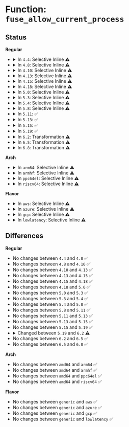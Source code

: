 # Function: <code>fuse_allow_current_process</code>

## Status
<b>Regular</b>
<ul>
<li>
<details>
<summary>In <code>4.4</code>: Selective Inline ⚠️</summary>

```c
int fuse_allow_current_process(struct fuse_conn *fc);
```

**Collision:** Unique Global

**Inline:** Selective

**Transformation:** False

**Instances:**

```
In fs/fuse/dir.c (ffffffff81314230)
Location: fs/fuse/dir.c:1013
Inline: True
Direct callers:
  - fs/fuse/dir.c:fuse_listxattr
  - fs/fuse/dir.c:fuse_getattr
  - fs/fuse/dir.c:fuse_permission
  - fs/fuse/dir.c:fuse_setattr
  - fs/fuse/file.c:fuse_ioctl_common
  - fs/fuse/inode.c:fuse_statfs
```
**Symbols:**

```
ffffffff81314230-ffffffff8131428c: fuse_allow_current_process (STB_GLOBAL)
```
</details>
</li>
<li>
<details>
<summary>In <code>4.8</code>: Selective Inline ⚠️</summary>

```c
int fuse_allow_current_process(struct fuse_conn *fc);
```

**Collision:** Unique Global

**Inline:** Selective

**Transformation:** False

**Instances:**

```
In fs/fuse/dir.c (ffffffff81348890)
Location: fs/fuse/dir.c:1018
Inline: True
Direct callers:
  - fs/fuse/dir.c:fuse_listxattr
  - fs/fuse/dir.c:fuse_getattr
  - fs/fuse/dir.c:fuse_setattr
  - fs/fuse/dir.c:fuse_permission
  - fs/fuse/file.c:fuse_ioctl_common
  - fs/fuse/inode.c:fuse_statfs
```
**Symbols:**

```
ffffffff81348890-ffffffff813488e8: fuse_allow_current_process (STB_GLOBAL)
```
</details>
</li>
<li>
<details>
<summary>In <code>4.10</code>: Selective Inline ⚠️</summary>

```c
int fuse_allow_current_process(struct fuse_conn *fc);
```

**Collision:** Unique Global

**Inline:** Selective

**Transformation:** False

**Instances:**

```
In fs/fuse/dir.c (ffffffff8135e230)
Location: fs/fuse/dir.c:1032
Inline: True
Direct callers:
  - fs/fuse/dir.c:fuse_getattr
  - fs/fuse/dir.c:fuse_setattr
  - fs/fuse/dir.c:fuse_permission
  - fs/fuse/file.c:fuse_ioctl_common
  - fs/fuse/inode.c:fuse_statfs
  - fs/fuse/xattr.c:fuse_listxattr
```
**Symbols:**

```
ffffffff8135e230-ffffffff8135e28b: fuse_allow_current_process (STB_GLOBAL)
```
</details>
</li>
<li>
<details>
<summary>In <code>4.13</code>: Selective Inline ⚠️</summary>

```c
int fuse_allow_current_process(struct fuse_conn *fc);
```

**Collision:** Unique Global

**Inline:** Selective

**Transformation:** False

**Instances:**

```
In fs/fuse/dir.c (ffffffff81372d20)
Location: fs/fuse/dir.c:1032
Inline: True
Direct callers:
  - fs/fuse/dir.c:fuse_getattr
  - fs/fuse/dir.c:fuse_setattr
  - fs/fuse/dir.c:fuse_permission
  - fs/fuse/file.c:fuse_ioctl_common
  - fs/fuse/inode.c:fuse_statfs
  - fs/fuse/xattr.c:fuse_listxattr
```
**Symbols:**

```
ffffffff81372d20-ffffffff81372d7c: fuse_allow_current_process (STB_GLOBAL)
```
</details>
</li>
<li>
<details>
<summary>In <code>4.15</code>: Selective Inline ⚠️</summary>

```c
int fuse_allow_current_process(struct fuse_conn *fc);
```

**Collision:** Unique Global

**Inline:** Selective

**Transformation:** False

**Instances:**

```
In fs/fuse/dir.c (ffffffff813979e0)
Location: fs/fuse/dir.c:1028
Inline: True
Direct callers:
  - fs/fuse/dir.c:fuse_getattr
  - fs/fuse/dir.c:fuse_setattr
  - fs/fuse/dir.c:fuse_permission
  - fs/fuse/file.c:fuse_ioctl_common
  - fs/fuse/inode.c:fuse_statfs
  - fs/fuse/xattr.c:fuse_listxattr
```
**Symbols:**

```
ffffffff813979e0-ffffffff81397a3d: fuse_allow_current_process (STB_GLOBAL)
```
</details>
</li>
<li>
<details>
<summary>In <code>4.18</code>: Selective Inline ⚠️</summary>

```c
int fuse_allow_current_process(struct fuse_conn *fc);
```

**Collision:** Unique Global

**Inline:** Selective

**Transformation:** False

**Instances:**

```
In fs/fuse/dir.c (ffffffff813c6c40)
Location: fs/fuse/dir.c:1037
Inline: True
Direct callers:
  - fs/fuse/dir.c:fuse_getattr
  - fs/fuse/dir.c:fuse_setattr
  - fs/fuse/dir.c:fuse_permission
  - fs/fuse/file.c:fuse_ioctl_common
  - fs/fuse/inode.c:fuse_statfs
  - fs/fuse/xattr.c:fuse_listxattr
```
**Symbols:**

```
ffffffff813c6c40-ffffffff813c6c9d: fuse_allow_current_process (STB_GLOBAL)
```
</details>
</li>
<li>
<details>
<summary>In <code>5.0</code>: Selective Inline ⚠️</summary>

```c
int fuse_allow_current_process(struct fuse_conn *fc);
```

**Collision:** Unique Global

**Inline:** Selective

**Transformation:** False

**Instances:**

```
In fs/fuse/dir.c (ffffffff813dfe10)
Location: fs/fuse/dir.c:1039
Inline: True
Direct callers:
  - fs/fuse/dir.c:fuse_getattr
  - fs/fuse/dir.c:fuse_setattr
  - fs/fuse/dir.c:fuse_permission
  - fs/fuse/file.c:fuse_ioctl_common
  - fs/fuse/inode.c:fuse_statfs
  - fs/fuse/xattr.c:fuse_listxattr
```
**Symbols:**

```
ffffffff813dfe10-ffffffff813dfe6d: fuse_allow_current_process (STB_GLOBAL)
```
</details>
</li>
<li>
<details>
<summary>In <code>5.3</code>: Selective Inline ⚠️</summary>

```c
int fuse_allow_current_process(struct fuse_conn *fc);
```

**Collision:** Unique Global

**Inline:** Selective

**Transformation:** False

**Instances:**

```
In fs/fuse/dir.c (ffffffff8140ba10)
Location: fs/fuse/dir.c:1026
Inline: True
Direct callers:
  - fs/fuse/dir.c:fuse_getattr
  - fs/fuse/dir.c:fuse_setattr
  - fs/fuse/dir.c:fuse_permission
  - fs/fuse/file.c:fuse_ioctl_common
  - fs/fuse/inode.c:fuse_statfs
  - fs/fuse/xattr.c:fuse_listxattr
```
**Symbols:**

```
ffffffff8140ba10-ffffffff8140ba6b: fuse_allow_current_process (STB_GLOBAL)
```
</details>
</li>
<li>
<details>
<summary>In <code>5.4</code>: Selective Inline ⚠️</summary>

```c
int fuse_allow_current_process(struct fuse_conn *fc);
```

**Collision:** Unique Global

**Inline:** Selective

**Transformation:** False

**Instances:**

```
In fs/fuse/dir.c (ffffffff814254c0)
Location: fs/fuse/dir.c:1084
Inline: True
Direct callers:
  - fs/fuse/dir.c:fuse_getattr
  - fs/fuse/dir.c:fuse_setattr
  - fs/fuse/dir.c:fuse_permission
  - fs/fuse/file.c:fuse_ioctl_common
  - fs/fuse/inode.c:fuse_statfs
  - fs/fuse/xattr.c:fuse_listxattr
```
**Symbols:**

```
ffffffff814254c0-ffffffff8142551b: fuse_allow_current_process (STB_GLOBAL)
```
</details>
</li>
<li>
<details>
<summary>In <code>5.8</code>: Selective Inline ⚠️</summary>

```c
int fuse_allow_current_process(struct fuse_conn *fc);
```

**Collision:** Unique Global

**Inline:** Selective

**Transformation:** False

**Instances:**

```
In fs/fuse/dir.c (ffffffff814737af)
Location: fs/fuse/dir.c:1084
Inline: True
Inline callers:
  - fs/fuse/dir.c:fuse_getattr
Direct callers:
  - fs/fuse/dir.c:fuse_setattr
  - fs/fuse/dir.c:fuse_permission
  - fs/fuse/file.c:fuse_file_compat_ioctl
  - fs/fuse/file.c:fuse_file_ioctl
  - fs/fuse/inode.c:fuse_statfs
  - fs/fuse/xattr.c:fuse_listxattr
```
**Symbols:**

```
ffffffff81474bf0-ffffffff81474c4b: fuse_allow_current_process (STB_GLOBAL)
```
</details>
</li>
<li>
<details>
<summary>In <code>5.11</code>: ✅</summary>

```c
int fuse_allow_current_process(struct fuse_conn *fc);
```

**Collision:** Unique Global

**Inline:** No

**Transformation:** False

**Instances:**

```
In fs/fuse/dir.c (ffffffff8148f5c0)
Location: fs/fuse/dir.c:1184
Inline: False
Direct callers:
  - fs/fuse/dir.c:fuse_getattr
  - fs/fuse/dir.c:fuse_setattr
  - fs/fuse/dir.c:fuse_permission
  - fs/fuse/file.c:fuse_file_compat_ioctl
  - fs/fuse/file.c:fuse_file_ioctl
  - fs/fuse/inode.c:fuse_statfs
  - fs/fuse/xattr.c:fuse_listxattr
```
**Symbols:**

```
ffffffff8148f5c0-ffffffff8148f61b: fuse_allow_current_process (STB_GLOBAL)
```
</details>
</li>
<li>
<details>
<summary>In <code>5.13</code>: ✅</summary>

```c
int fuse_allow_current_process(struct fuse_conn *fc);
```

**Collision:** Unique Global

**Inline:** No

**Transformation:** False

**Instances:**

```
In fs/fuse/dir.c (ffffffff81494fe0)
Location: fs/fuse/dir.c:1201
Inline: False
Direct callers:
  - fs/fuse/dir.c:fuse_getattr
  - fs/fuse/dir.c:fuse_setattr
  - fs/fuse/dir.c:fuse_permission
  - fs/fuse/inode.c:fuse_statfs
  - fs/fuse/xattr.c:fuse_listxattr
  - fs/fuse/ioctl.c:fuse_file_compat_ioctl
  - fs/fuse/ioctl.c:fuse_file_ioctl
```
**Symbols:**

```
ffffffff81494fe0-ffffffff8149503b: fuse_allow_current_process (STB_GLOBAL)
```
</details>
</li>
<li>
<details>
<summary>In <code>5.15</code>: ✅</summary>

```c
int fuse_allow_current_process(struct fuse_conn *fc);
```

**Collision:** Unique Global

**Inline:** No

**Transformation:** False

**Instances:**

```
In fs/fuse/dir.c (ffffffff814eca70)
Location: fs/fuse/dir.c:1149
Inline: False
Direct callers:
  - fs/fuse/dir.c:fuse_getattr
  - fs/fuse/dir.c:fuse_setattr
  - fs/fuse/dir.c:fuse_permission
  - fs/fuse/inode.c:fuse_statfs
  - fs/fuse/xattr.c:fuse_listxattr
  - fs/fuse/ioctl.c:fuse_file_compat_ioctl
  - fs/fuse/ioctl.c:fuse_file_ioctl
```
**Symbols:**

```
ffffffff814eca70-ffffffff814ecacb: fuse_allow_current_process (STB_GLOBAL)
```
</details>
</li>
<li>
<details>
<summary>In <code>5.19</code>: ✅</summary>

```c
int fuse_allow_current_process(struct fuse_conn *fc);
```

**Collision:** Unique Global

**Inline:** No

**Transformation:** False

**Instances:**

```
In fs/fuse/dir.c (ffffffff8157b7c0)
Location: fs/fuse/dir.c:1229
Inline: False
Direct callers:
  - fs/fuse/dir.c:fuse_getattr
  - fs/fuse/dir.c:fuse_setattr
  - fs/fuse/dir.c:fuse_permission
  - fs/fuse/inode.c:fuse_statfs
  - fs/fuse/xattr.c:fuse_listxattr
  - fs/fuse/ioctl.c:fuse_file_compat_ioctl
  - fs/fuse/ioctl.c:fuse_file_ioctl
```
**Symbols:**

```
ffffffff8157b7c0-ffffffff8157b839: fuse_allow_current_process (STB_GLOBAL)
```
</details>
</li>
<li>
<details>
<summary>In <code>6.2</code>: Transformation ⚠️</summary>

```c
bool fuse_allow_current_process(struct fuse_conn *fc);
```

**Collision:** Unique Global

**Inline:** No

**Transformation:** True

**Instances:**

```
In fs/fuse/dir.c (0)
Location: fs/fuse/dir.c:1266
Inline: False
Direct callers:
  - fs/fuse/dir.c:fuse_getattr
  - fs/fuse/dir.c:fuse_setattr
  - fs/fuse/dir.c:fuse_permission
  - fs/fuse/inode.c:fuse_statfs
  - fs/fuse/xattr.c:fuse_listxattr
  - fs/fuse/ioctl.c:fuse_priv_ioctl_prepare
  - fs/fuse/ioctl.c:fuse_file_compat_ioctl
  - fs/fuse/ioctl.c:fuse_file_ioctl
```
**Symbols:**

```
ffffffff82072685-ffffffff820726a0: fuse_allow_current_process.cold (STB_LOCAL)
ffffffff81621140-ffffffff816211e1: fuse_allow_current_process (STB_GLOBAL)
```
</details>
</li>
<li>
<details>
<summary>In <code>6.5</code>: Transformation ⚠️</summary>

```c
bool fuse_allow_current_process(struct fuse_conn *fc);
```

**Collision:** Unique Global

**Inline:** No

**Transformation:** True

**Instances:**

```
In fs/fuse/dir.c (0)
Location: fs/fuse/dir.c:1332
Inline: False
Direct callers:
  - fs/fuse/dir.c:fuse_getattr
  - fs/fuse/dir.c:fuse_setattr
  - fs/fuse/dir.c:fuse_permission
  - fs/fuse/inode.c:fuse_statfs
  - fs/fuse/xattr.c:fuse_listxattr
  - fs/fuse/ioctl.c:fuse_priv_ioctl_prepare
  - fs/fuse/ioctl.c:fuse_file_compat_ioctl
  - fs/fuse/ioctl.c:fuse_file_ioctl
```
**Symbols:**

```
ffffffff820f2305-ffffffff820f2320: fuse_allow_current_process.cold (STB_LOCAL)
ffffffff81659590-ffffffff81659631: fuse_allow_current_process (STB_GLOBAL)
```
</details>
</li>
<li>
<details>
<summary>In <code>6.8</code>: Transformation ⚠️</summary>

```c
bool fuse_allow_current_process(struct fuse_conn *fc);
```

**Collision:** Unique Global

**Inline:** No

**Transformation:** True

**Instances:**

```
In fs/fuse/dir.c (0)
Location: fs/fuse/dir.c:1433
Inline: False
Direct callers:
  - fs/fuse/dir.c:fuse_getattr
  - fs/fuse/dir.c:fuse_setattr
  - fs/fuse/dir.c:fuse_permission
  - fs/fuse/inode.c:fuse_statfs
  - fs/fuse/xattr.c:fuse_listxattr
  - fs/fuse/ioctl.c:fuse_priv_ioctl_prepare
  - fs/fuse/ioctl.c:fuse_file_compat_ioctl
  - fs/fuse/ioctl.c:fuse_file_ioctl
```
**Symbols:**

```
ffffffff821cf5b6-ffffffff821cf5d1: fuse_allow_current_process.cold (STB_LOCAL)
ffffffff81693280-ffffffff81693321: fuse_allow_current_process (STB_GLOBAL)
```
</details>
</li>
</ul>
<b>Arch</b>
<ul>
<li>
<details>
<summary>In <code>arm64</code>: Selective Inline ⚠️</summary>

```c
int fuse_allow_current_process(struct fuse_conn *fc);
```

**Collision:** Unique Global

**Inline:** Selective

**Transformation:** False

**Instances:**

```
In fs/fuse/dir.c (ffff800010508c20)
Location: fs/fuse/dir.c:1084
Inline: True
Direct callers:
  - fs/fuse/dir.c:fuse_getattr
  - fs/fuse/dir.c:fuse_setattr
  - fs/fuse/dir.c:fuse_permission
  - fs/fuse/file.c:fuse_ioctl_common
  - fs/fuse/inode.c:fuse_statfs
  - fs/fuse/xattr.c:fuse_listxattr
```
**Symbols:**

```
ffff800010508c20-ffff800010508cc4: fuse_allow_current_process (STB_GLOBAL)
```
</details>
</li>
<li>
<details>
<summary>In <code>armhf</code>: Selective Inline ⚠️</summary>

```c
int fuse_allow_current_process(struct fuse_conn *fc);
```

**Collision:** Unique Global

**Inline:** Selective

**Transformation:** False

**Instances:**

```
In fs/fuse/dir.c (c06c4bac)
Location: fs/fuse/dir.c:1084
Inline: True
Direct callers:
  - fs/fuse/dir.c:fuse_getattr
  - fs/fuse/dir.c:fuse_setattr
  - fs/fuse/dir.c:fuse_permission
  - fs/fuse/file.c:fuse_ioctl_common
  - fs/fuse/inode.c:fuse_statfs
  - fs/fuse/xattr.c:fuse_listxattr
```
**Symbols:**

```
c06c4bac-c06c4c4c: fuse_allow_current_process (STB_GLOBAL)
```
</details>
</li>
<li>
<details>
<summary>In <code>ppc64el</code>: Selective Inline ⚠️</summary>

```c
int fuse_allow_current_process(struct fuse_conn *fc);
```

**Collision:** Unique Global

**Inline:** Selective

**Transformation:** False

**Instances:**

```
In fs/fuse/dir.c (c00000000064e6d0)
Location: fs/fuse/dir.c:1084
Inline: True
Direct callers:
  - fs/fuse/dir.c:fuse_getattr
  - fs/fuse/dir.c:fuse_setattr
  - fs/fuse/dir.c:fuse_permission
  - fs/fuse/file.c:fuse_ioctl_common
  - fs/fuse/inode.c:fuse_statfs
  - fs/fuse/xattr.c:fuse_listxattr
```
**Symbols:**

```
c00000000064e6d0-c00000000064e78c: fuse_allow_current_process (STB_GLOBAL)
```
</details>
</li>
<li>
<details>
<summary>In <code>riscv64</code>: Selective Inline ⚠️</summary>

```c
int fuse_allow_current_process(struct fuse_conn *fc);
```

**Collision:** Unique Global

**Inline:** Selective

**Transformation:** False

**Instances:**

```
In fs/fuse/dir.c (ffffffe0003747d2)
Location: fs/fuse/dir.c:1084
Inline: True
Direct callers:
  - fs/fuse/dir.c:fuse_getattr
  - fs/fuse/dir.c:fuse_setattr
  - fs/fuse/dir.c:fuse_permission
  - fs/fuse/file.c:fuse_ioctl_common
  - fs/fuse/inode.c:fuse_statfs
  - fs/fuse/xattr.c:fuse_listxattr
```
**Symbols:**

```
ffffffe0003747d2-ffffffe000374846: fuse_allow_current_process (STB_GLOBAL)
```
</details>
</li>
</ul>
<b>Flavor</b>
<ul>
<li>
<details>
<summary>In <code>aws</code>: Selective Inline ⚠️</summary>

```c
int fuse_allow_current_process(struct fuse_conn *fc);
```

**Collision:** Unique Global

**Inline:** Selective

**Transformation:** False

**Instances:**

```
In fs/fuse/dir.c (ffffffff8141daa0)
Location: fs/fuse/dir.c:1084
Inline: True
Direct callers:
  - fs/fuse/dir.c:fuse_getattr
  - fs/fuse/dir.c:fuse_setattr
  - fs/fuse/dir.c:fuse_permission
  - fs/fuse/file.c:fuse_ioctl_common
  - fs/fuse/inode.c:fuse_statfs
  - fs/fuse/xattr.c:fuse_listxattr
```
**Symbols:**

```
ffffffff8141daa0-ffffffff8141dafb: fuse_allow_current_process (STB_GLOBAL)
```
</details>
</li>
<li>
<details>
<summary>In <code>azure</code>: Selective Inline ⚠️</summary>

```c
int fuse_allow_current_process(struct fuse_conn *fc);
```

**Collision:** Unique Global

**Inline:** Selective

**Transformation:** False

**Instances:**

```
In fs/fuse/dir.c (ffffffff8140e520)
Location: fs/fuse/dir.c:1084
Inline: True
Direct callers:
  - fs/fuse/dir.c:fuse_getattr
  - fs/fuse/dir.c:fuse_setattr
  - fs/fuse/dir.c:fuse_permission
  - fs/fuse/file.c:fuse_ioctl_common
  - fs/fuse/inode.c:fuse_statfs
  - fs/fuse/xattr.c:fuse_listxattr
```
**Symbols:**

```
ffffffff8140e520-ffffffff8140e57b: fuse_allow_current_process (STB_GLOBAL)
```
</details>
</li>
<li>
<details>
<summary>In <code>gcp</code>: Selective Inline ⚠️</summary>

```c
int fuse_allow_current_process(struct fuse_conn *fc);
```

**Collision:** Unique Global

**Inline:** Selective

**Transformation:** False

**Instances:**

```
In fs/fuse/dir.c (ffffffff81419c40)
Location: fs/fuse/dir.c:1084
Inline: True
Direct callers:
  - fs/fuse/dir.c:fuse_getattr
  - fs/fuse/dir.c:fuse_setattr
  - fs/fuse/dir.c:fuse_permission
  - fs/fuse/file.c:fuse_ioctl_common
  - fs/fuse/inode.c:fuse_statfs
  - fs/fuse/xattr.c:fuse_listxattr
```
**Symbols:**

```
ffffffff81419c40-ffffffff81419c9b: fuse_allow_current_process (STB_GLOBAL)
```
</details>
</li>
<li>
<details>
<summary>In <code>lowlatency</code>: Selective Inline ⚠️</summary>

```c
int fuse_allow_current_process(struct fuse_conn *fc);
```

**Collision:** Unique Global

**Inline:** Selective

**Transformation:** False

**Instances:**

```
In fs/fuse/dir.c (ffffffff814309b0)
Location: fs/fuse/dir.c:1084
Inline: True
Direct callers:
  - fs/fuse/dir.c:fuse_getattr
  - fs/fuse/dir.c:fuse_setattr
  - fs/fuse/dir.c:fuse_permission
  - fs/fuse/file.c:fuse_ioctl_common
  - fs/fuse/inode.c:fuse_statfs
  - fs/fuse/xattr.c:fuse_listxattr
```
**Symbols:**

```
ffffffff814309b0-ffffffff81430a0b: fuse_allow_current_process (STB_GLOBAL)
```
</details>
</li>
</ul>

## Differences
<b>Regular</b>
<ul>
<li>
No changes between <code>4.4</code> and <code>4.8</code> ✅
</li>
<li>
No changes between <code>4.8</code> and <code>4.10</code> ✅
</li>
<li>
No changes between <code>4.10</code> and <code>4.13</code> ✅
</li>
<li>
No changes between <code>4.13</code> and <code>4.15</code> ✅
</li>
<li>
No changes between <code>4.15</code> and <code>4.18</code> ✅
</li>
<li>
No changes between <code>4.18</code> and <code>5.0</code> ✅
</li>
<li>
No changes between <code>5.0</code> and <code>5.3</code> ✅
</li>
<li>
No changes between <code>5.3</code> and <code>5.4</code> ✅
</li>
<li>
No changes between <code>5.4</code> and <code>5.8</code> ✅
</li>
<li>
No changes between <code>5.8</code> and <code>5.11</code> ✅
</li>
<li>
No changes between <code>5.11</code> and <code>5.13</code> ✅
</li>
<li>
No changes between <code>5.13</code> and <code>5.15</code> ✅
</li>
<li>
No changes between <code>5.15</code> and <code>5.19</code> ✅
</li>
<li>
<details>
<summary>Changed between <code>5.19</code> and <code>6.2</code> ⚠️</summary>
<ul>
<li>
<b>Return type changed. </b>
<code>int</code> ➡️ <code>bool</code>
</li>
</ul>
</details>
</li>
<li>
No changes between <code>6.2</code> and <code>6.5</code> ✅
</li>
<li>
No changes between <code>6.5</code> and <code>6.8</code> ✅
</li>
</ul>
<b>Arch</b>
<ul>
<li>
No changes between <code>amd64</code> and <code>arm64</code> ✅
</li>
<li>
No changes between <code>amd64</code> and <code>armhf</code> ✅
</li>
<li>
No changes between <code>amd64</code> and <code>ppc64el</code> ✅
</li>
<li>
No changes between <code>amd64</code> and <code>riscv64</code> ✅
</li>
</ul>
<b>Flavor</b>
<ul>
<li>
No changes between <code>generic</code> and <code>aws</code> ✅
</li>
<li>
No changes between <code>generic</code> and <code>azure</code> ✅
</li>
<li>
No changes between <code>generic</code> and <code>gcp</code> ✅
</li>
<li>
No changes between <code>generic</code> and <code>lowlatency</code> ✅
</li>
</ul>
